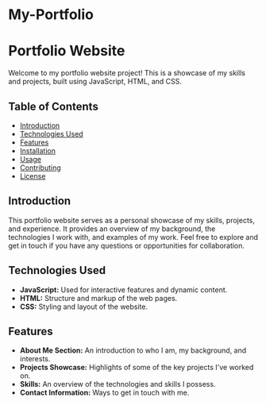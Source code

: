 # My-Portfolio
# Portfolio Website

Welcome to my portfolio website project! This is a showcase of my skills and projects, built using JavaScript, HTML, and CSS.

## Table of Contents
- [Introduction](#introduction)
- [Technologies Used](#technologies-used)
- [Features](#features)
- [Installation](#installation)
- [Usage](#usage)
- [Contributing](#contributing)
- [License](#license)

## Introduction

This portfolio website serves as a personal showcase of my skills, projects, and experience. It provides an overview of my background, the technologies I work with, and examples of my work. Feel free to explore and get in touch if you have any questions or opportunities for collaboration.

## Technologies Used

- **JavaScript:** Used for interactive features and dynamic content.
- **HTML:** Structure and markup of the web pages.
- **CSS:** Styling and layout of the website.

## Features

- **About Me Section:** An introduction to who I am, my background, and interests.
- **Projects Showcase:** Highlights of some of the key projects I've worked on.
- **Skills:** An overview of the technologies and skills I possess.
- **Contact Information:** Ways to get in touch with me.

